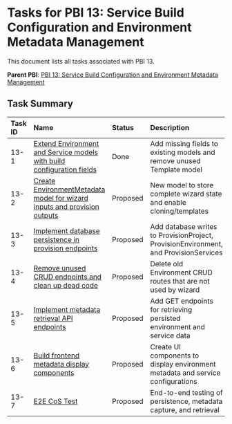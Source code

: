 # Tasks for PBI 13: Service Build Configuration and Environment Metadata Management

This document lists all tasks associated with PBI 13.

**Parent PBI**: [PBI 13: Service Build Configuration and Environment Metadata Management](./prd.md)

## Task Summary

| Task ID | Name | Status | Description |
| :------ | :--------------------------------------- | :------- | :--------------------------------- |
| 13-1 | [Extend Environment and Service models with build configuration fields](./13-1.md) | Done | Add missing fields to existing models and remove unused Template model |
| 13-2 | [Create EnvironmentMetadata model for wizard inputs and provision outputs](./13-2.md) | Proposed | New model to store complete wizard state and enable cloning/templates |
| 13-3 | [Implement database persistence in provision endpoints](./13-3.md) | Proposed | Add database writes to ProvisionProject, ProvisionEnvironment, and ProvisionServices |
| 13-4 | [Remove unused CRUD endpoints and clean up dead code](./13-4.md) | Proposed | Delete old Environment CRUD routes that are not used by wizard |
| 13-5 | [Implement metadata retrieval API endpoints](./13-5.md) | Proposed | Add GET endpoints for retrieving persisted environment and service data |
| 13-6 | [Build frontend metadata display components](./13-6.md) | Proposed | Create UI components to display environment metadata and service configurations |
| 13-7 | [E2E CoS Test](./13-7.md) | Proposed | End-to-end testing of persistence, metadata capture, and retrieval |

